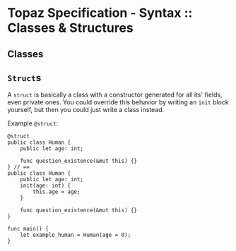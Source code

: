 # Topaz Specification - Syntax :: Classes & Structures

## Classes

## `Struct`s

A `struct` is basically a class with a constructor generated for all its' fields, even private ones. You could override
this behavior by writing an `init` block yourself, but then you could just write a class instead.

Example `@struct`:
```tp
@struct
public class Human {
    public let age: int;
    
    func question_existence(&mut this) {}
} // ==
public class Human {
    public let age: int;
    init(age: int) {
        this.age = age;
    }
    
    func question_existence(&mut this) {}
}

func main() {
    let example_human = Human(age = 0);
}
```
